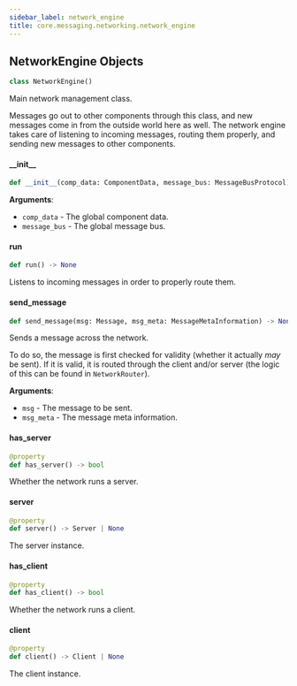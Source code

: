 ```yaml
---
sidebar_label: network_engine
title: core.messaging.networking.network_engine
---
```


## NetworkEngine Objects

```python
class NetworkEngine()
```

Main network management class.

Messages go out to other components through this class, and new messages come in from the outside world here as well.
The network engine takes care of listening to incoming messages, routing them properly, and sending new messages to other components.

#### \_\_init\_\_

```python
def __init__(comp_data: ComponentData, message_bus: MessageBusProtocol)
```

**Arguments**:

- `comp_data` - The global component data.
- `message_bus` - The global message bus.

#### run

```python
def run() -> None
```

Listens to incoming messages in order to properly route them.

#### send\_message

```python
def send_message(msg: Message, msg_meta: MessageMetaInformation) -> None
```

Sends a message across the network.

To do so, the message is first checked for validity (whether it actually *may* be sent). If it is valid, it is routed through the
client and/or server (the logic of this can be found in ``NetworkRouter``).

**Arguments**:

- `msg` - The message to be sent.
- `msg_meta` - The message meta information.

#### has\_server

```python
@property
def has_server() -> bool
```

Whether the network runs a server.

#### server

```python
@property
def server() -> Server | None
```

The server instance.

#### has\_client

```python
@property
def has_client() -> bool
```

Whether the network runs a client.

#### client

```python
@property
def client() -> Client | None
```

The client instance.

